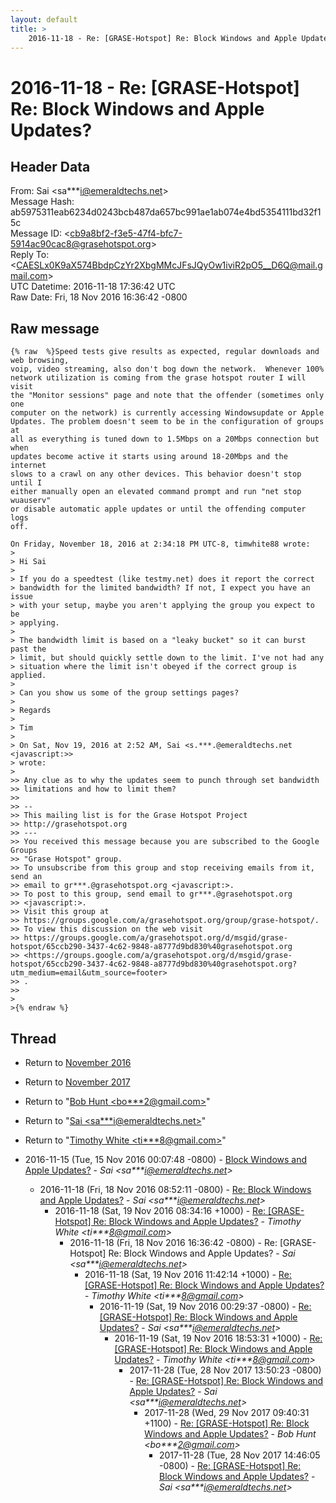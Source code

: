 ```yaml
---
layout: default
title: >
    2016-11-18 - Re: [GRASE-Hotspot] Re: Block Windows and Apple Updates?
---
```


# 2016-11-18 - Re: [GRASE-Hotspot] Re: Block Windows and Apple Updates?

## Header Data

From: Sai \<sa***i@emeraldtechs.net\><br>
Message Hash: ab5975311eab6234d0243bcb487da657bc991ae1ab074e4bd5354111bd32f15c<br>
Message ID: \<cb9a8bf2-f3e5-47f4-bfc7-5914ac90cac8@grasehotspot.org\><br>
Reply To: \<CAESLx0K9aX574BbdpCzYr2XbgMMcJFsJQyOw1iviR2pO5__D6Q@mail.gmail.com\><br>
UTC Datetime: 2016-11-18 17:36:42 UTC<br>
Raw Date: Fri, 18 Nov 2016 16:36:42 -0800<br>

## Raw message

```
{% raw  %}Speed tests give results as expected, regular downloads and web browsing, 
voip, video streaming, also don't bog down the network.  Whenever 100% 
network utilization is coming from the grase hotspot router I will visit 
the "Monitor sessions" page and note that the offender (sometimes only one 
computer on the network) is currently accessing Windowsupdate or Apple 
Updates. The problem doesn't seem to be in the configuration of groups at 
all as everything is tuned down to 1.5Mbps on a 20Mbps connection but when 
updates become active it starts using around 18-20Mbps and the internet 
slows to a crawl on any other devices. This behavior doesn't stop until I 
either manually open an elevated command prompt and run "net stop wuauserv" 
or disable automatic apple updates or until the offending computer logs 
off. 

On Friday, November 18, 2016 at 2:34:18 PM UTC-8, timwhite88 wrote:
>
> Hi Sai
>
> If you do a speedtest (like testmy.net) does it report the correct 
> bandwidth for the limited bandwidth? If not, I expect you have an issue 
> with your setup, maybe you aren't applying the group you expect to be 
> applying.
>
> The bandwidth limit is based on a "leaky bucket" so it can burst past the 
> limit, but should quickly settle down to the limit. I've not had any 
> situation where the limit isn't obeyed if the correct group is applied.
>
> Can you show us some of the group settings pages?
>
> Regards
>
> Tim
>
> On Sat, Nov 19, 2016 at 2:52 AM, Sai <s.***.@emeraldtechs.net <javascript:>> 
> wrote:
>
>> Any clue as to why the updates seem to punch through set bandwidth 
>> limitations and how to limit them? 
>>
>> -- 
>> This mailing list is for the Grase Hotspot Project 
>> http://grasehotspot.org
>> --- 
>> You received this message because you are subscribed to the Google Groups 
>> "Grase Hotspot" group.
>> To unsubscribe from this group and stop receiving emails from it, send an 
>> email to gr***.@grasehotspot.org <javascript:>.
>> To post to this group, send email to gr***.@grasehotspot.org 
>> <javascript:>.
>> Visit this group at 
>> https://groups.google.com/a/grasehotspot.org/group/grase-hotspot/.
>> To view this discussion on the web visit 
>> https://groups.google.com/a/grasehotspot.org/d/msgid/grase-hotspot/65ccb290-3437-4c62-9848-a8777d9bd830%40grasehotspot.org 
>> <https://groups.google.com/a/grasehotspot.org/d/msgid/grase-hotspot/65ccb290-3437-4c62-9848-a8777d9bd830%40grasehotspot.org?utm_medium=email&utm_source=footer>
>> .
>>
>
>{% endraw %}
```

## Thread

+ Return to [November 2016](/archive/2016/11)
+ Return to [November 2017](/archive/2017/11)

+ Return to "[Bob Hunt <bo***2<span>@</span>gmail.com>](/authors/bo___2_at_gmail_com)"
+ Return to "[Sai <sa***i<span>@</span>emeraldtechs.net>](/authors/sa___i_at_emeraldtechs_net)"
+ Return to "[Timothy White <ti***8<span>@</span>gmail.com>](/authors/ti___8_at_gmail_com)"

+ 2016-11-15 (Tue, 15 Nov 2016 00:07:48 -0800) - [Block Windows and Apple Updates?](/archive/2016/11/0268d78741d66ea514b8a355e8587a057d226691f0da8fe03c27c7876c0fefa4) - _Sai \<sa***i@emeraldtechs.net\>_
  + 2016-11-18 (Fri, 18 Nov 2016 08:52:11 -0800) - [Re: Block Windows and Apple Updates?](/archive/2016/11/39d81a41eef06b3ece36cc4ed0efd4bab3aac65ec5963ac14ab38dcb24a99e0d) - _Sai \<sa***i@emeraldtechs.net\>_
    + 2016-11-18 (Sat, 19 Nov 2016 08:34:16 +1000) - [Re: [GRASE-Hotspot] Re: Block Windows and Apple Updates?](/archive/2016/11/f570984527da5c260bc6dba3e71dcaaaeba8b574513b8d3a923814de6043162d) - _Timothy White \<ti***8@gmail.com\>_
      + 2016-11-18 (Fri, 18 Nov 2016 16:36:42 -0800) - Re: [GRASE-Hotspot] Re: Block Windows and Apple Updates? - _Sai \<sa***i@emeraldtechs.net\>_
        + 2016-11-18 (Sat, 19 Nov 2016 11:42:14 +1000) - [Re: [GRASE-Hotspot] Re: Block Windows and Apple Updates?](/archive/2016/11/54d848200d7939c1ce6ae271b45e3461ae802b039df88a73a764552a606ce365) - _Timothy White \<ti***8@gmail.com\>_
          + 2016-11-19 (Sat, 19 Nov 2016 00:29:37 -0800) - [Re: [GRASE-Hotspot] Re: Block Windows and Apple Updates?](/archive/2016/11/4c3e4af8259d77d590daadf3ae3a5e93a5ef9dd1e600dc210ba5f38cc6d6f430) - _Sai \<sa***i@emeraldtechs.net\>_
            + 2016-11-19 (Sat, 19 Nov 2016 18:53:31 +1000) - [Re: [GRASE-Hotspot] Re: Block Windows and Apple Updates?](/archive/2016/11/c5ec4822852efdf4426fe68f19ccb6f2e07fb81303dd7875e7746a906b9270c6) - _Timothy White \<ti***8@gmail.com\>_
              + 2017-11-28 (Tue, 28 Nov 2017 13:50:23 -0800) - [Re: [GRASE-Hotspot] Re: Block Windows and Apple Updates?](/archive/2017/11/2e8d009a8641be8ff3779fa6c6d62caaceed403fbb485335eac25b30531abe32) - _Sai \<sa***i@emeraldtechs.net\>_
                + 2017-11-28 (Wed, 29 Nov 2017 09:40:31 +1100) - [Re: [GRASE-Hotspot] Re: Block Windows and Apple Updates?](/archive/2017/11/434ba5fb8b25ce4b9fd3b46db4ca4cef6d68ad68004232a76c8edd8f294864b3) - _Bob Hunt \<bo***2@gmail.com\>_
                  + 2017-11-28 (Tue, 28 Nov 2017 14:46:05 -0800) - [Re: [GRASE-Hotspot] Re: Block Windows and Apple Updates?](/archive/2017/11/42d2428c3d97d9c380fa769d3cb976f892af70b39d33d8c4f3b9f7e8cad4582c) - _Sai \<sa***i@emeraldtechs.net\>_

